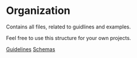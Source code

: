 # Organization

Contains all files, related to guidlines and examples.

Feel free to use this structure for your own projects.

[Guidelines](https://github.com/code-null/organization/blob/main/Guidelines.md)
[Schemas](https://github.com/code-null/organization/tree/main/schema)
